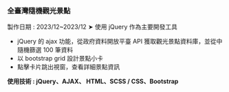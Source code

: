 ### 全臺灣隨機觀光景點

製作日期 : 2023/12~2023/12
➤ 使用 jQuery 作為主要開發工具

- jQuery 的 ajax 功能，從政府資料開放平臺 API 獲取觀光景點資料庫，並從中隨機篩選 100 筆資料
- 以 bootstrap grid 設計景點小卡
- 點擊卡片跳出視窗，查看詳細景點資訊

**使用技術 : jQuery、AJAX、 HTML、SCSS / CSS、Bootstrap**

